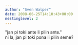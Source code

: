 ```yaml
---
author: "Sven Walper"
date: 2008-06-25T14:10:43+00:00
nestinglevel: 2
---
```

"jan pi toki ante li pilin ante."  
ni la, jan pi toki pona li pilin seme?